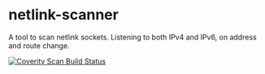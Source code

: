 # netlink-scanner

A tool to scan netlink sockets. Listening to both IPv4 and IPv6, on address and route change.

<a href="https://scan.coverity.com/projects/cliffyu-netlink-scanner">
  <img alt="Coverity Scan Build Status"
       src="https://scan.coverity.com/projects/19532/badge.svg"/>
</a>
